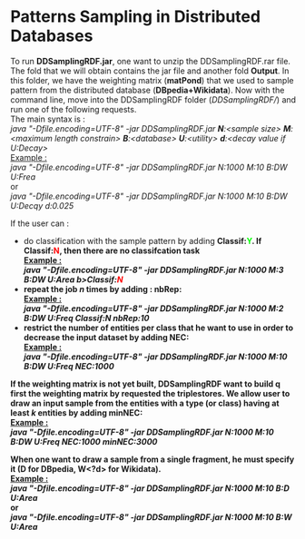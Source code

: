 <h1>Patterns Sampling in Distributed Databases</h1>

To run <b>DDSamplingRDF.jar</b>, one want to unzip the DDSamplingRDF.rar file. The fold that we will obtain contains the jar file and another fold <b>Output</b>. In this folder, we have the weighting matrix (<b>matPond</b>) that we used to sample pattern from the distributed database (<b>DBpedia+Wikidata</b>). Now with the command line, move into the DDSamplingRDF folder (<i>DDSamplingRDF/</i>) and run one of the following requests.<br>
The main syntax is : <br>
	<i>java "-Dfile.encoding=UTF-8" -jar DDSamplingRDF.jar <b>N</b>:\<sample size\> <b>M</b>:\<maximum length constrain\> <b>B</b>:\<database\> <b>U</b>:\<utility\> <b>d</b>:\<decay value if U:Decay\></i><br>
	<u>Example :</u><br>
	<i>java "-Dfile.encoding=UTF-8" -jar DDSamplingRDF.jar N:1000 M:10 B:DW U:Frea</i><br>
	or <br>
	<i>java "-Dfile.encoding=UTF-8" -jar DDSamplingRDF.jar N:1000 M:10 B:DW U:Decqy d:0.025</i><br>

If the user can :
-	do classification with the sample pattern by adding <b>Classif<b>:<font color="lime">Y</font>. If <b>Classif</b>:<font color="red">N</font>, then there are no classifcation task<br>
	<u>Example :</u><br>
	<i>java "-Dfile.encoding=UTF-8" -jar DDSamplingRDF.jar N:1000 M:3 B:DW U:Area b>Classif<b>:<font color="red">N</font></i><br>
-	repeat the job <i>n</i> times by adding : <b>nbRep</b>:<n><br>
	<u>Example :</u><br>
	<i>java "-Dfile.encoding=UTF-8" -jar DDSamplingRDF.jar N:1000 M:2 B:DW U:Freq Classif:N <b>nbRep</b>:10</i><br>
-	restrict the number of entities per class that he want to use in order to decrease the input dataset by adding <b>NEC</b>:<value><br>
	<u>Example :</u><br>
	<i>java "-Dfile.encoding=UTF-8" -jar DDSamplingRDF.jar N:1000 M:10 B:DW U:Freq <b>NEC</b>:1000</i><br>

If the weighting matrix is not yet built, DDSamplingRDF want to build q first the weighting matrix by requested the triplestores. We allow user to draw an input sample from the entities with a type (or class) having at least <i>k</i> entities by adding <b>minNEC</b>:<k><br>
	<u>Example :</u><br>
	<i>java "-Dfile.encoding=UTF-8" -jar DDSamplingRDF.jar N:1000 M:10 B:DW U:Freq NEC:1000 <b>minNEC</b>:3000</i><br>

When one want to draw a sample from a single fragment, he must specify it (<d>D</d> for DBpedia, <d>W<?d> for Wikidata).<br>
	<u>Example :</u><br>
	<i>java "-Dfile.encoding=UTF-8" -jar DDSamplingRDF.jar N:1000 M:10 B:<b>D</b> U:Area</i> <br>
	or<br>
	<i>java "-Dfile.encoding=UTF-8" -jar DDSamplingRDF.jar N:1000 M:10 B:<b>W</b> U:Area</i>

